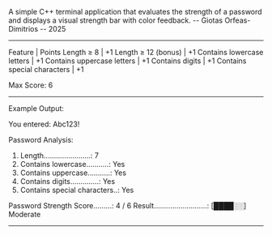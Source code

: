 A simple C++ terminal application that evaluates the strength of a password and displays a visual strength bar with color feedback.
-- Giotas Orfeas-Dimitrios -- 2025


***********************************************************

Feature	                        |   Points
Length ≥ 8	                    |     +1
Length ≥ 12 (bonus)	            |     +1
Contains lowercase letters	    |     +1
Contains uppercase letters	    |     +1
Contains digits	                |     +1
Contains special characters	    |     +1

Max Score: 6

***********************************************************
Example Output:

You entered: Abc123!

Password Analysis:
1. Length.......................: 7
2. Contains lowercase...........: Yes
3. Contains uppercase...........: Yes
4. Contains digits..............: Yes
5. Contains special characters..: Yes

Password Strength Score.........: 4 / 6
Result..........................: [████░░] Moderate

***********************************************************
